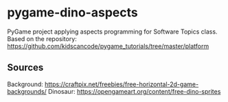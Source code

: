 # pygame-dino-aspects
PyGame project applying aspects programming for Software Topics class.
Based on the repository: https://github.com/kidscancode/pygame_tutorials/tree/master/platform

## Sources
Background: https://craftpix.net/freebies/free-horizontal-2d-game-backgrounds/
Dinosaur: https://opengameart.org/content/free-dino-sprites